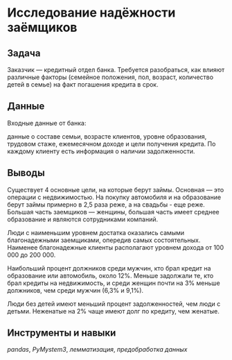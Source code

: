 # Исследование надёжности заёмщиков

## Задача

Заказчик — кредитный отдел банка. Требуется разобраться, как влияют различные факторы (семейное положения, пол, возраст, количество детей в семье) на факт погашения кредита в срок.

## Данные

Входные данные от банка: 

данные о составе семьи, возрасте клиентов, уровне образования, трудовом стаже, ежемесячном доходе и цели получения кредита. По каждому клиенту есть информация о наличии задолженности.

## Выводы

Существует 4 основные цели, на которые берут займы. Основная — это операции с недвижимостью. На покупку автомобиля и на образование берут займы примерно в 2,5 раза реже, а на свадьбы - еще реже. Большая часть заемщиков — женщины, большая часть имеет среднее образование и являются сотрудниками компаний.

Люди с наименьшим уровнем достатка оказались самыми благонадежными заемщиками, опередив самых состоятельных. Наименее благонадежные клиенты располагают уровнем дохода от 100 000 до 200 000.

Наибольший процент должников среди мужчин, кто брал кредит на образование или автомобиль, около 12%. Меньше задолжали те, кто брал кредиты на недвижимость, и среди женщин почти на 3% меньше должников, чем среди мужчин (6,3% и 9,1%).

Люди без детей имеют меньший процент задолженностей, чем люди с детьми. Неженатые на 2% чаще имеют долг по кредиту, чем женатые.

## Инструменты и навыки 
*pandas*, *PyMystem3*, *лемматизация*, *предобработка данных* 
